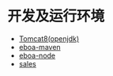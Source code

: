 # 开发及运行环境

- [Tomcat8(openjdk)](https://github.com/ebusiness/DockerFiles/blob/master/Tomcat8)
- [eboa-maven](https://github.com/ebusiness/DockerFiles/blob/master/eboa-maven)
- [eboa-node](https://github.com/ebusiness/DockerFiles/blob/master/eboa-node)
- [sales](https://github.com/ebusiness/DockerFiles/blob/master/sales)
